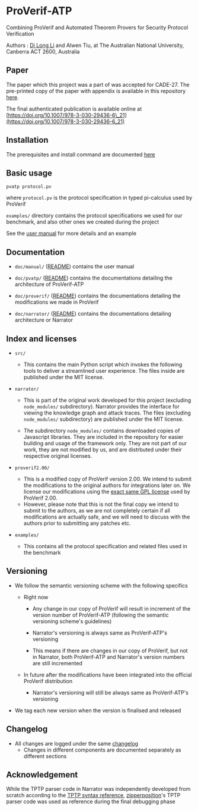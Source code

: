 # ProVerif-ATP

Combining ProVerif and Automated Theorem Provers for Security Protocol Verification

Authors : [Di Long Li](https://github.com/darrenldl) and Alwen Tiu, at The Australian National University, Canberra ACT 2600, Australia

## Paper
The paper which this project was a part of was accepted for CADE-27.
The pre-printed copy of the paper with appendix is available in this repository [here](paper/CADE-27_paper-42_Di_Long_Li_and_Alwen_Tiu_full.pdf).

The final authenticated publication is available online at [https://doi.org/10.1007/978-3-030-29436-6\_21](https://doi.org/10.1007/978-3-030-29436-6_21)

## Installation

The prerequisites and install command are documented [here](INSTALL.md)

## Basic usage

`pvatp protocol.pv`

where `protocol.pv` is the protocol specification in typed pi-calculus used by ProVerif

`examples/` directory contains the protocol specifications we used for our benchmark, and also other ones we created during the project

See the [user manual](doc/manual/README.md) for more details and an example

## Documentation

- `doc/manual/` ([README](doc/manual/README.md)) contains the user manual

- `doc/pvatp/` ([README](doc/pvatp/README.md)) contains the documentations detailing the architecture of ProVerif-ATP

- `doc/proverif/` ([README](doc/proverif/README.md)) contains the documentations detailing the modifications we made in ProVerif

- `doc/narrator/` ([README](doc/narrator/README.md)) contains the documentations detailing architecture or Narrator

## Index and licenses

- `src/`

  - This contains the main Python script which invokes the following tools to deliver a streamlined user experience. The files inside are published under the MIT license.

- `narrator/`

  - This is part of the original work developed for this project (excluding `node_modules/` subdirectory). Narrator provides the interface for viewing the knowledge graph and attack traces. The files (excluding `node_modules/` subdirectory) are published under the MIT license.

  - The subdirectory `node_modules/` contains downloaded copies of Javascript libraries. They are included in the repository for easier building and usage of the framework only. They are not part of our work, they are not modified by us, and are distrbuted under their respective original licenses.

- `proverif2.00/`

  - This is a modified copy of ProVerif version 2.00. We intend to submit the modifications to the original authors for integrations later on. We license our modifications using the [exact same GPL license](http://prosecco.gforge.inria.fr/personal/bblanche/proverif/LICENSEGPL) used by ProVerif 2.00.
  - However, please note that this is not the final copy we intend to submit to the authors, as we are not completely certain if all modifications are actually safe, and we will need to discuss with the authors prior to submitting any patches etc.

- `examples/`

  - This contains all the protocol specification and related files used in the benchmark

## Versioning

- We follow the semantic versioning scheme with the following specifics

  - Right now

    - Any change in our copy of ProVerif will result in increment of the version number of ProVerif-ATP (following the semantic versioning scheme's guidelines)

    - Narrator's versioning is always same as ProVerif-ATP's versioning

    - This means if there are changes in our copy of ProVerif, but not in Narrator, both ProVerif-ATP and Narrator's version numbers are still incremented

  - In future after the modifications have been integrated into the official ProVerif distribution

    - Narrator's versioning will still be always same as ProVerif-ATP's versioning

- We tag each new version when the version is finalised and released

## Changelog

- All changes are logged under the same [changelog](CHANGELOG.md)
  - Changes in different components are documented separately as different sections

## Acknowledgement

While the TPTP parser code in Narrator was independently developed from scratch according to the [TPTP syntax reference](http://tptp.cs.miami.edu/~tptp/TPTP/SyntaxBNF.html), [zipperposition](https://github.com/c-cube/zipperposition)'s TPTP parser code was used as reference during the final debugging phase
